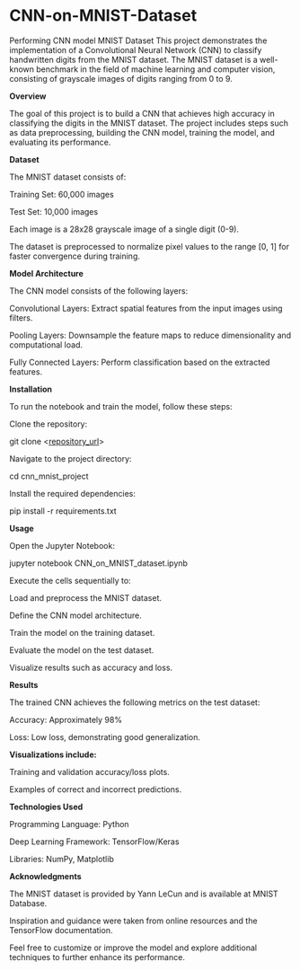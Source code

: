 # CNN-on-MNIST-Dataset
Performing CNN model MNIST Dataset 
This project demonstrates the implementation of a Convolutional Neural Network (CNN) to classify handwritten digits from the MNIST dataset. The MNIST dataset is a well-known benchmark in the field of machine learning and computer vision, consisting of grayscale images of digits ranging from 0 to 9.

**Overview**

The goal of this project is to build a CNN that achieves high accuracy in classifying the digits in the MNIST dataset. The project includes steps such as data preprocessing, building the CNN model, training the model, and evaluating its performance.

**Dataset**

The MNIST dataset consists of:

Training Set: 60,000 images

Test Set: 10,000 images

Each image is a 28x28 grayscale image of a single digit (0-9).

The dataset is preprocessed to normalize pixel values to the range [0, 1] for faster convergence during training.

**Model Architecture**

The CNN model consists of the following layers:

Convolutional Layers: Extract spatial features from the input images using filters.

Pooling Layers: Downsample the feature maps to reduce dimensionality and computational load.

Fully Connected Layers: Perform classification based on the extracted features.

**Installation**

To run the notebook and train the model, follow these steps:

Clone the repository:

git clone <[repository_url](https://github.com/NoorUnNisaSoomro/CNN-on-MNIST-Dataset/blob/main/CNN_on_MNIST_dataset.ipynb)>

Navigate to the project directory:

cd cnn_mnist_project

Install the required dependencies:

pip install -r requirements.txt

**Usage**

Open the Jupyter Notebook:

jupyter notebook CNN_on_MNIST_dataset.ipynb

Execute the cells sequentially to:

Load and preprocess the MNIST dataset.

Define the CNN model architecture.

Train the model on the training dataset.

Evaluate the model on the test dataset.

Visualize results such as accuracy and loss.

**Results**

The trained CNN achieves the following metrics on the test dataset:

Accuracy: Approximately 98%

Loss: Low loss, demonstrating good generalization.

**Visualizations include:**

Training and validation accuracy/loss plots.

Examples of correct and incorrect predictions.

**Technologies Used**

Programming Language: Python

Deep Learning Framework: TensorFlow/Keras

Libraries: NumPy, Matplotlib

**Acknowledgments**

The MNIST dataset is provided by Yann LeCun and is available at MNIST Database.

Inspiration and guidance were taken from online resources and the TensorFlow documentation.

Feel free to customize or improve the model and explore additional techniques to further enhance its performance.

